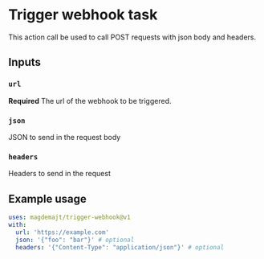 # Trigger webhook task

This action call be used to call POST requests with json body and headers.

## Inputs

### `url`

**Required** The url of the webhook to be triggered.

### `json`

JSON to send in the request body

### `headers`

Headers to send in the request

## Example usage

```yaml
uses: magdemajt/trigger-webhook@v1
with:
  url: 'https://example.com'
  json: '{"foo": "bar"}' # optional
  headers: '{"Content-Type": "application/json"}' # optional 
```

